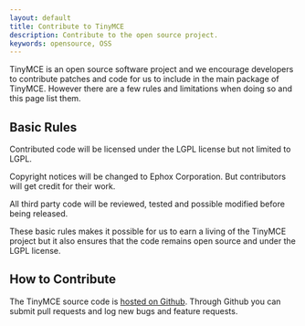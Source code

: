 ```yaml
---
layout: default
title: Contribute to TinyMCE
description: Contribute to the open source project.
keywords: opensource, OSS
---
```


TinyMCE is an open source software project and we encourage developers to contribute patches and code for us to include in the main package of TinyMCE. However there are a few rules and limitations when doing so and this page list them.

## Basic Rules

Contributed code will be licensed under the LGPL license but not limited to LGPL.

Copyright notices will be changed to Ephox Corporation. But contributors will get credit for their work.

All third party code will be reviewed, tested and possible modified before being released.

These basic rules makes it possible for us to earn a living of the TinyMCE project but it also ensures that the code remains open source and under the LGPL license.


## How to Contribute

The TinyMCE source code is [hosted on Github](https://github.com/tinymce/tinymce). Through Github you can submit pull requests and log new bugs and feature requests.
